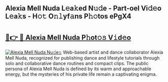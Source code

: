 ## Alexia Mell Nuda L𝚎a𝚔ed N𝚞𝚍e - Part-oel Vi𝚍𝚎o L𝚎a𝚔s - H𝚘𝚝 O𝚗𝚕yf𝚊ns P𝚑𝚘tos ePgX4

# <h2><a href="http://kfbblfd.oniu.top/?m=Alexia+Mell+Nuda">🔗👉 🔴 Alexia Mell Nuda P𝚑ot𝚘𝚜 V𝚒d𝚎o</a></h2>

[![Alexia Mell Nuda Nu𝚍e𝚜](https://i.imgur.com/0qMVB7G.gif)](http://kfbblfd.oniu.top/?m=Alexia+Mell+Nuda)
Web-based artist and dance collaborator Alexia Mell Nuda, recognized for publishing dance and lifestyle tutorials through solo and collaborative dance routines and compact clips. The public persona of Alexia Mell Nuda is defined by its warm and approachable energy, but the mysteries of his private life remain a captivating enigma.  

